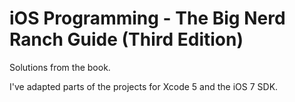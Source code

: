 iOS Programming - The Big Nerd Ranch Guide (Third Edition)
=========================

Solutions from the book.

I've adapted parts of the projects for Xcode 5 and the iOS 7 SDK.

